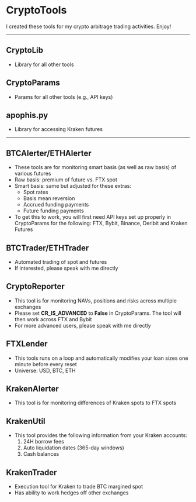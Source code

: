 # CryptoTools
I created these tools for my crypto arbitrage trading activities.  Enjoy!

---

## CryptoLib
- Library for all other tools

## CryptoParams
- Params for all other tools (e.g., API keys)

## apophis.py
- Library for accessing Kraken futures
---

## BTCAlerter/ETHAlerter
- These tools are for monitoring smart basis (as well as raw basis) of various futures
- Raw basis: premium of future vs. FTX spot
- Smart basis: same but adjusted for these extras:
	- Spot rates
	- Basis mean reversion
	- Accrued funding payments
	- Future funding payments
- To get this to work, you will first need API keys set up properly in CryptoParams for the following: FTX, Bybit, Binance, Deribit and Kraken Futures

## BTCTrader/ETHTrader
- Automated trading of spot and futures
- If interested, please speak with me directly

## CryptoReporter
- This tool is for monitoring NAVs, positions and risks across multiple exchanges
- Please set **CR_IS_ADVANCED** to **False** in CryptoParams.  The tool will then work across FTX and Bybit
- For more advanced users, please speak with me directly

## FTXLender
- This tools runs on a loop and automatically modifies your loan sizes one minute before every reset
- Universe: USD, BTC, ETH

## KrakenAlerter
- This tool is for monitoring differences of Kraken spots to FTX spots

## KrakenUtil
- This tool provides the following information from your Kraken accounts:
  1. 24H borrow fees
  2. Auto liquidation dates (365-day windows)
  3. Cash balances

## KrakenTrader
- Execution tool for Kraken to trade BTC margined spot
- Has ability to work hedges off other exchanges
